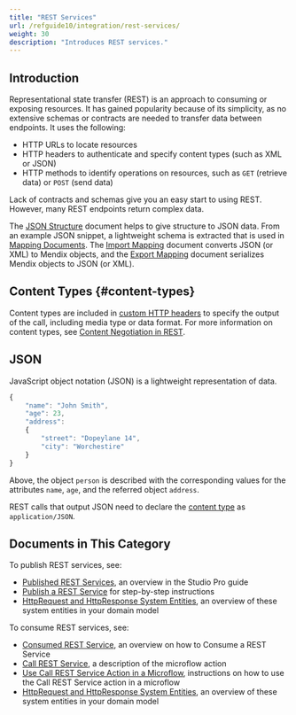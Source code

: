 ```yaml
---
title: "REST Services"
url: /refguide10/integration/rest-services/
weight: 30
description: "Introduces REST services."
---
```


## Introduction

Representational state transfer (REST) is an approach to consuming or exposing resources. It has gained popularity because of its simplicity, as no extensive schemas or contracts are needed to transfer data between endpoints. It uses the following:

* HTTP URLs to locate resources
* HTTP headers to authenticate and specify content types (such as XML or JSON)
* HTTP methods to identify operations on resources, such as `GET` (retrieve data) or `POST` (send data)

Lack of contracts and schemas give you an easy start to using REST. However, many REST endpoints return complex data.

The [JSON Structure](/refguide10/json-structures/) document helps to give structure to JSON data. From an example JSON snippet, a lightweight schema is extracted that is used in [Mapping Documents](/refguide10/mapping-documents/). 
The [Import Mapping](/refguide10/import-mappings/) document converts JSON (or XML) to Mendix objects, and the [Export Mapping](/refguide10/export-mappings/) document serializes Mendix objects to JSON (or XML).

## Content Types {#content-types}

Content types are included in [custom HTTP headers](/refguide10/call-rest-action/#custom-http-headers) to specify the output of the call, including media type or data format. For more information on content types, see [Content Negotiation in REST](https://restfulapi.net/content-negotiation/).

## JSON

JavaScript object notation (JSON) is a lightweight representation of data. 

```js
{
    "name": "John Smith",
    "age": 23,
    "address": 
    {
        "street": "Dopeylane 14",
        "city": "Worchestire"
    }
}
```

Above, the object `person` is described with the corresponding values for the attributes `name`, `age`, and the referred object `address`.

REST calls that output JSON need to declare the [content type](#content-types) as `application/JSON`. 

## Documents in This Category

To publish REST services, see:

* [Published REST Services](/refguide10/published-rest-services/), an overview in the Studio Pro guide
* [Publish a REST Service](/howto10/integration/publish-rest-service/) for step-by-step instructions
* [HttpRequest and HttpResponse System Entities](/refguide10/http-request-and-response-entities/), an overview of these system entities in your domain model

To consume REST services, see:

* [Consumed REST Service](/refguide10/consumed-rest-service/), an overview on how to Consume a REST Service
* [Call REST Service](/refguide10/call-rest-action/), a description of the microflow action
* [Use Call REST Service Action in a Microflow](/refguide10/integration/use-call-rest-action-in-microflow/), instructions on how to use the Call REST Service action in a microflow
* [HttpRequest and HttpResponse System Entities](/refguide10/http-request-and-response-entities/), an overview of these system entities in your domain model
